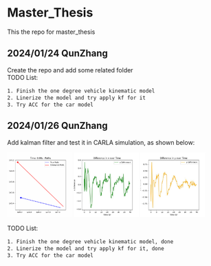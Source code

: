 # Master_Thesis
This the repo for master_thesis
## 2024/01/24 QunZhang
Create the repo and add some related folder   
TODO List: 
```
1. Finish the one degree vehicle kinematic model
2. Linerize the model and try apply kf for it
3. Try ACC for the car model
```
## 2024/01/26 QunZhang
Add kalman filter and test it in CARLA simulation, as shown below:  
<p float="left">
  <img src="Test_func/animation.gif" width="30%" />
  <img src="Test_func/x_difference.jpg" width="30%" /> 
  <img src="Test_func/y_difference.jpg" width="30%" />
</p>   

TODO List: 
```
1. Finish the one degree vehicle kinematic model, done
2. Linerize the model and try apply kf for it, done
3. Try ACC for the car model
```
